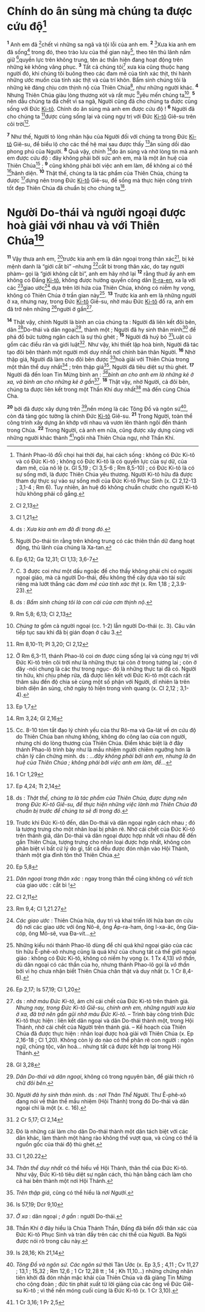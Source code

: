 # Chính do ân sủng mà chúng ta được cứu độ[^1]
<sup><b>1</b></sup> Anh em đã [^1*]chết vì những sa ngã và tội lỗi của anh em. <sup><b>2</b></sup> [^2*]Xưa kia anh em đã sống[^2] trong đó, theo trào lưu của thế gian này[^3], theo tên thủ lãnh nắm giữ [^3*]quyền lực trên không trung, tên ác thần hiện đang hoạt động trên những kẻ không vâng phục. <sup><b>3</b></sup> Tất cả chúng tôi[^4] xưa kia cũng thuộc hạng người đó, khi chúng tôi buông theo các đam mê của tính xác thịt, thi hành những ước muốn của tính xác thịt và của trí khôn. Bẩm sinh chúng tôi là những kẻ đáng chịu cơn thịnh nộ của Thiên Chúa[^5], như những người khác. <sup><b>4</b></sup> Nhưng Thiên Chúa giàu lòng thương xót và rất mực [^4*]yêu mến chúng ta[^6], <sup><b>5</b></sup> nên dầu chúng ta đã chết vì sa ngã, Người cũng đã cho chúng ta được cùng sống với Đức [Ki-tô](). Chính do ân sủng mà anh em được cứu độ ! <sup><b>6</b></sup> Người đã cho chúng ta [^5*]được cùng sống lại và cùng ngự trị với Đức [Ki-tô]() Giê-su trên cõi trời[^7].

<sup><b>7</b></sup> Như thế, Người tỏ lòng nhân hậu của Người đối với chúng ta trong Đức [Ki-tô]() Giê-su, để biểu lộ cho các thế hệ mai sau được thấy [^6*]ân sủng dồi dào phong phú của Người. <sup><b>8</b></sup> Quả vậy, chính [^7*]do ân sủng và nhờ lòng tin mà anh em được cứu độ : đây không phải bởi sức anh em, mà là một ân huệ của Thiên Chúa[^8] ; <sup><b>9</b></sup> cũng không phải bởi việc anh em làm, để không ai có thể [^8*]hãnh diện. <sup><b>10</b></sup> Thật thế, chúng ta là tác phẩm của Thiên Chúa, chúng ta được [^9*]dựng nên trong Đức [Ki-tô]() Giê-su, để sống mà thực hiện công trình tốt đẹp Thiên Chúa đã chuẩn bị cho chúng ta[^9].


# Người Do-thái và người ngoại được hoà giải với nhau và với Thiên Chúa[^10]
<sup><b>11</b></sup> Vậy thưa anh em, [^10*]trước kia anh em là dân ngoại trong thân xác[^11], bị kẻ mệnh danh là “giới cắt bì” –nhưng [^11*]cắt bì trong thân xác, do tay người phàm– gọi là “giới không cắt bì”, anh em hãy nhớ lại <sup><b>12</b></sup> rằng thuở ấy anh em không có Đấng [Ki-tô](), không được hưởng quyền công dân [Ít-ra-en](), xa lạ với các [^12*]giao ước[^12] dựa trên lời hứa của Thiên Chúa, không có niềm hy vọng, không có Thiên Chúa ở trần gian này[^13]. <sup><b>13</b></sup> Trước kia anh em là những người ở xa, nhưng nay, trong Đức [Ki-tô]() Giê-su, nhờ máu Đức [Ki-tô]() đổ ra, anh em đã trở nên những [^13*]người ở gần[^14].

<sup><b>14</b></sup> Thật vậy, chính Người là bình an của chúng ta : Người đã liên kết đôi bên, dân [^14*]Do-thái và dân ngoại[^15], thành một ; Người đã hy sinh thân mình[^16] để phá đổ bức tường ngăn cách là sự thù ghét ; <sup><b>15</b></sup> Người đã huỷ bỏ [^15*]Luật cũ gồm các điều răn và giới luật[^17]. Như vậy, khi thiết lập hoà bình, Người đã tác tạo đôi bên thành một người mới duy nhất nơi chính bản thân Người. <sup><b>16</b></sup> Nhờ thập giá, Người đã làm cho đôi bên được [^16*]hoà giải với Thiên Chúa trong một thân thể duy nhất[^18] ; trên thập giá[^19], Người đã tiêu diệt sự thù ghét. <sup><b>17</b></sup> Người đã đến loan Tin Mừng bình an : *[^17*]bình an cho anh em là những kẻ ở xa, và bình an cho những kẻ ở gần*[^20]. <sup><b>18</b></sup> Thật vậy, nhờ Người, cả đôi bên, chúng ta được liên kết trong một Thần Khí duy nhất[^21] mà đến cùng Chúa Cha.

<sup><b>20</b></sup> bởi đã được xây dựng trên [^19*]nền móng là các Tông Đồ và ngôn sứ[^24], còn đá tảng góc tường là chính Đức [Ki-tô]() Giê-su. <sup><b>21</b></sup> Trong Người, toàn thể công trình xây dựng ăn khớp với nhau và vươn lên thành ngôi đền thánh trong Chúa. <sup><b>22</b></sup> Trong Người, cả anh em nữa, cũng được xây dựng cùng với những người khác thành [^20*]ngôi nhà Thiên Chúa ngự, nhờ Thần Khí.

[^1]: Thánh Phao-lô đối chọi hai thời đại, hai cách sống : không có Đức Ki-tô và có Đức Ki-tô ; không có Đức Ki-tô là có quyền lực của sự dữ, của đam mê, của nô lệ (x. Gl 5,19 ; Cl 3,5-6 ; Rm 8,5-10) ; có Đức Ki-tô là có sự sống mới, là được Thiên Chúa yêu thương. Người Ki-tô hữu đã được tham dự thực sự vào sự sống mới của Đức Ki-tô Phục Sinh (x. Cl 2,12-13 ; 3,1-4 ; Rm 6). Tuy nhiên, ân huệ đó không chuẩn chước cho người Ki-tô hữu không phải cố gắng.
[^2]: ds : *Xưa kia anh em đã đi trong đó*.
[^3]: Người Do-thái tin rằng trên không trung có các thiên thần dữ đang hoạt động, thủ lãnh của chúng là Xa-tan.
[^4]: C. 3 được coi như một dấu ngoặc để cho thấy không phải chỉ có người ngoại giáo, mà cả người Do-thái, đều không thể cậy dựa vào tài sức riêng mà lướt thắng các *đam mê của tính xác thịt* (x. Rm 1,18 ; 2,3.9-23).
[^5]: ds : *Bẩm sinh chúng tôi là con cái của cơn thịnh nộ*.
[^6]: *Chúng ta* gồm cả người ngoại (cc. 1-2) lẫn người Do-thái (c. 3). Câu văn tiếp tục sau khi đã bị gián đoạn ở câu 3.
[^7]: Ở Rm 6,3-11, thánh Phao-lô coi ơn được cùng sống lại và cùng ngự trị với Đức Ki-tô trên cõi trời như là những thực tại còn ở trong tương lai ; còn ở đây -nói chung là các thư trong ngục- đó là những thực tại đã có. Người tín hữu, khi chịu phép rửa, đã được liên kết với Đức Ki-tô một cách rất thâm sâu đến độ chia sẻ cùng một số phận với Người, dĩ nhiên là trên bình diện ân sủng, chờ ngày tỏ hiện trong vinh quang (x. Cl 2,12 ; 3,1-4).
[^8]: Cc. 8-10 tóm tắt đạo lý chính yếu của thư Rô-ma và Ga-lát về ơn cứu độ do Thiên Chúa ban nhưng không, không do công lao của con người, nhưng chỉ do lòng thương của Thiên Chúa. Điểm khác biệt là ở đây thánh Phao-lô trình bày như là mầu nhiệm người chiêm ngưỡng hơn là chân lý cần chứng minh. ds : *...đây không phải bởi anh em, nhưng là ân huệ của Thiên Chúa ; không phải bởi việc anh em làm, để...*
[^9]: ds : *Thật thế, chúng ta là tác phẩm của Thiên Chúa, được dựng nên trong Đức Ki-tô Giê-su, để thực hiện những việc lành mà Thiên Chúa đã chuẩn bị trước để chúng ta sẽ đi trong đó*.
[^10]: Trước khi Đức Ki-tô đến, dân Do-thái và dân ngoại ngăn cách nhau ; đó là tượng trưng cho một nhân loại bị phân rẽ. Nhờ cái chết của Đức Ki-tô trên thánh giá, dân Do-thái và dân ngoại được hợp nhất với nhau để đến gần Thiên Chúa, tượng trưng cho nhân loại được hợp nhất, không còn phân biệt vì bất cứ lý do gì, tất cả đều được đón nhận vào Hội Thánh, thành một gia đình tôn thờ Thiên Chúa.
[^11]: *Dân ngoại trong thân xác* : ngay trong thân thể cũng không có *vết tích* của giao ước : cắt bì !
[^12]: *Các giao ước* : Thiên Chúa hứa, duy trì và khai triển lời hứa ban ơn cứu độ nơi các giao ước với ông Nô-ê, ông Áp-ra-ham, ông I-xa-ác, ông Gia-cóp, ông Mô-sê, vua Đa-vít...
[^13]: Những kiểu nói thánh Phao-lô dùng để chỉ quá khứ ngoại giáo của các tín hữu Ê-phê-xô nhưng cũng là quá khứ của chung tất cả thế giới ngoại giáo : không có Đức Ki-tô, không có niềm hy vọng (x. 1 Tx 4,13) *vô thần*, dù dân ngoại có các thần của họ, nhưng thánh Phao-lô gọi là *vô thần* bởi vì họ chưa nhận biết Thiên Chúa chân thật và duy nhất (x. 1 Cr 8,4-6).
[^14]: ds : *nhờ máu Đức Ki-tô*, ám chỉ cái chết của Đức Ki-tô trên thánh giá. *Nhưng nay, trong Đức Ki-tô Giê-su, chính anh em, những người xưa kia ở xa, đã trở nên gần gũi nhờ máu Đức Ki-tô*. – Trình bày công trình Đức Ki-tô thực hiện : liên kết dân ngoại và dân Do-thái thành một, trong Hội Thánh, nhờ cái chết của Người trên thánh giá. – Kế hoạch của Thiên Chúa đã được thực hiện : nhân loại được hoà giải với Thiên Chúa (x. Ep 2,16-18 ; Cl 1,20). Không còn lý do nào có thể phân rẽ con người : ngôn ngữ, chủng tộc, văn hoá... nhưng tất cả được kết hợp lại trong Hội Thánh.
[^15]: *Dân Do-thái và dân ngoại*, không có trong nguyên bản, để giải thích rõ chữ *đôi bên*.
[^16]: *Người đã hy sinh thân mình*. ds : *nơi Thân Thể Người*. Thư Ê-phê-xô đang nói về thân thể mầu nhiệm (Hội Thánh) trong đó Do-thái và dân ngoại chỉ là một (x. c. 16).
[^17]: Đó là những cái làm cho dân Do-thái thành một dân tách biệt với các dân khác, làm thành một hàng rào không thể vượt qua, và cũng có thể là nguồn gốc của thái độ thù ghét.
[^18]: *Thân thể duy nhất* có thể hiểu về Hội Thánh, thân thể của Đức Ki-tô. Như vậy, Đức Ki-tô tiêu diệt sự ngăn cách, thù hận bằng cách làm cho cả hai bên thành một nơi Hội Thánh.
[^19]: *Trên thập giá*, cũng có thể hiểu là *nơi Người*.
[^20]: *Ở xa* : dân ngoại ; *ở gần* : người Do-thái.
[^21]: Thần Khí ở đây hiểu là Chúa Thánh Thần, Đấng đã biến đổi thân xác của Đức Ki-tô Phục Sinh và tràn đầy trên các chi thể của Người. Ba Ngôi được nói rõ trong câu này.
[^24]: *Tông Đồ và ngôn sứ. Các ngôn sứ* thời Tân Ước (x. Ep 3,5 ; 4,11 ; Cv 11,27 ; 13,1 ; 15,32 ; Rm 12,6 ; 1 Cr 12,28 tt ; 14 ; Kh 11,10...) những chứng nhân tiên khởi đã đón nhận mặc khải của Thiên Chúa và đã giảng Tin Mừng cho cộng đoàn ; đức tin phát xuất từ lời giảng của các ông về Đức Giê-su Ki-tô ; vì thế nền móng cuối cùng là Đức Ki-tô (x. 1 Cr 3,10).
[^1*]: Cl 2,13
[^2*]: Cl 1,21
[^3*]: Ep 6,12; Ga 12,31; Cl 1,13; 3,6-7
[^4*]: Rm 5,8; 6,13; Cl 2,13
[^5*]: Rm 8,10-11; Pl 3,20; Cl 2,12
[^6*]: Ep 1,7
[^7*]: Rm 3,24; Gl 2,16
[^8*]: 1 Cr 1,29
[^9*]: Ep 4,24; Tt 2,14
[^10*]: Ep 5,8
[^11*]: Cl 2,11
[^12*]: Rm 9,4; Cl 1,21.27
[^13*]: Ep 2,17; Is 57,19; Cl 1,20
[^14*]: Gl 3,28
[^15*]: 2 Cr 5,17; Cl 2,14
[^16*]: Cl 1,20.22
[^17*]: Is 57,19; Dcr 9,10
[^19*]: Is 28,16; Kh 21,14
[^20*]: 1 Cr 3,16; 1 Pr 2,5